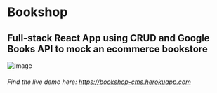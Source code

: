 # Bookshop

## Full-stack React App using CRUD and Google Books API to mock an ecommerce bookstore

![image](https://user-images.githubusercontent.com/44204853/64645183-e97a9680-d3d9-11e9-9cbb-d10247ee2194.png)

###### Find the live demo here: https://bookshop-cms.herokuapp.com

